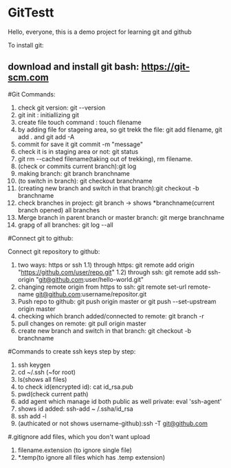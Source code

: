 # GitTestt

Hello, everyone, this is a demo project for learning git and github

To install git:

download and install git bash: https://git-scm.com
--------------------


#Git Commands:

1) check git version: git --version
2) git init : initiallizing git
3) create file touch command : touch filename
4) by adding file for stageing area, so git trekk the file: git add filename, git add . and git add -A
5) commit for save it git commit -m "message"
6) check it is in staging area or not: git status
7) git rm --cached filename(taking out of trekking), rm filename.
8) (check or commits current branch):git log
9) making branch: git branch branchname
10) (to switch in branch): git checkout branchname
11) (creating new branch and switch in that branch):git checkout -b branchname 
12) check branches in project: git branch -> shows *branchname(current branch opened) all branches
13) Merge branch in parent branch or master branch: git merge branchname
14) grapg of all branches: git log --all 

#Connect git to github:

Connect git repository to github:
1) two ways: https or ssh
1.1) through https: git remote add origin "https://github.com/user/repo.git"
1.2) through ssh: git remote add ssh-origin "git@github.com:user/hello-world.git"
2) changing remote origin from https to ssh: git remote set-url remote-name git@github.com:username/repositor.git
3) Push repo to github: git push origin master or git push --set-upstream origin master
4) checking which branch added/connected to remote: git branch -r
5) pull changes on remote: git pull origin master
6) create new branch and switch in that branch: git checkout -b branchname


#Commands to create ssh keys step by step:

1) ssh keygen
2) cd ~/.ssh (~for root)
3) ls(shows all files)
4) to check id(encrypted id): cat id_rsa.pub
5) pwd(check current path)
6) add agent which manage id both public as well private: eval 'ssh-agent'
7) shows id added: ssh-add ~ /.ssha/id_rsa
8) ssh add -l
9) (authicated or not shows username-github):ssh -T git@github.com


#.gitignore
add files, which you don't want upload
1) filename.extension (to ignore single file)
2) *.temp(to ignore all files which has .temp extension)





